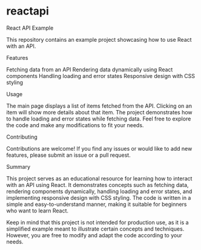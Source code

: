 # reactapi
React API Example

This repository contains an example project showcasing how to use React with an API.

Features

Fetching data from an API
Rendering data dynamically using React components
Handling loading and error states
Responsive design with CSS styling

Usage

The main page displays a list of items fetched from the API.
Clicking on an item will show more details about that item.
The project demonstrates how to handle loading and error states while fetching data.
Feel free to explore the code and make any modifications to fit your needs.

Contributing

Contributions are welcome! If you find any issues or would like to add new features, please submit an issue or a pull request.

Summary

This project serves as an educational resource for learning how to interact with an API using React. It demonstrates concepts such as fetching data, rendering components dynamically, handling loading and error states, and implementing responsive design with CSS styling. The code is written in a simple and easy-to-understand manner, making it suitable for beginners who want to learn React.

Keep in mind that this project is not intended for production use, as it is a simplified example meant to illustrate certain concepts and techniques. However, you are free to modify and adapt the code according to your needs.
